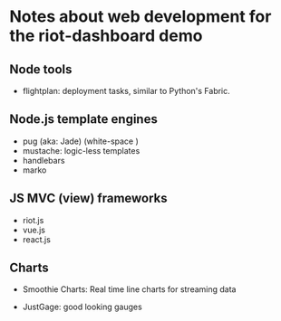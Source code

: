 # Notes about web development for the riot-dashboard demo

## Node tools

- flightplan: deployment tasks, similar to Python's Fabric.


## Node.js template engines

- pug (aka: Jade) (white-space )
- mustache: logic-less templates
- handlebars
- marko

## JS MVC (view) frameworks

- riot.js
- vue.js
- react.js

## Charts

- Smoothie Charts: Real time line charts for streaming data

- JustGage: good looking gauges
